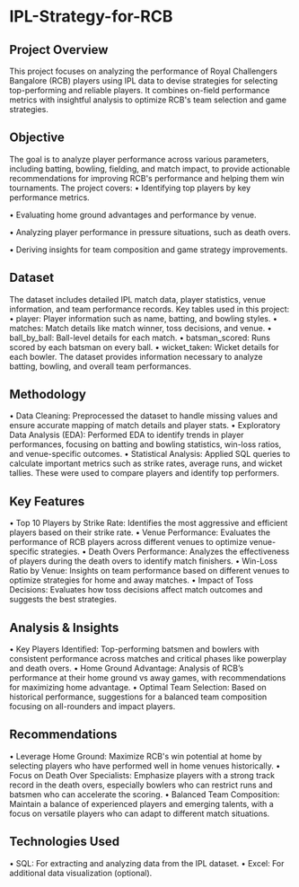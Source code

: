 # IPL-Strategy-for-RCB


## Project Overview

This project focuses on analyzing the performance of Royal Challengers Bangalore (RCB) players using IPL data to devise strategies for selecting top-performing and reliable players. It combines on-field performance metrics with insightful analysis to optimize RCB's team selection and game strategies.

## Objective

The goal is to analyze player performance across various parameters, including batting, bowling, fielding, and match impact, to provide actionable recommendations for improving RCB's performance and helping them win tournaments. 
The project covers:
• Identifying top players by key performance metrics.

• Evaluating home ground advantages and performance by venue.

• Analyzing player performance in pressure situations, such as death overs.

• Deriving insights for team composition and game strategy improvements.

## Dataset

The dataset includes detailed IPL match data, player statistics, venue information, and team performance records.
Key tables used in this project:
• player: Player information such as name, batting, and bowling styles.
• matches: Match details like match winner, toss decisions, and venue.
• ball_by_ball: Ball-level details for each match.
• batsman_scored: Runs scored by each batsman on every ball.
• wicket_taken: Wicket details for each bowler.
The dataset provides information necessary to analyze batting, bowling, and overall team performances.

## Methodology

• Data Cleaning: Preprocessed the dataset to handle missing values and ensure accurate mapping of match details and player stats.
• Exploratory Data Analysis (EDA): Performed EDA to identify trends in player performances, focusing on batting and bowling statistics, win-loss ratios, and venue-specific outcomes.
• Statistical Analysis: Applied SQL queries to calculate important metrics such as strike rates, average runs, and wicket tallies. These were used to compare players and identify top performers.

## Key Features

• Top 10 Players by Strike Rate: Identifies the most aggressive and efficient players based on their strike rate.
• Venue Performance: Evaluates the performance of RCB players across different venues to optimize venue-specific strategies.
• Death Overs Performance: Analyzes the effectiveness of players during the death overs to identify match finishers.
• Win-Loss Ratio by Venue: Insights on team performance based on different venues to optimize strategies for home and away matches.
• Impact of Toss Decisions: Evaluates how toss decisions affect match outcomes and suggests the best strategies.

## Analysis & Insights

• Key Players Identified: Top-performing batsmen and bowlers with consistent performance across matches and critical phases like powerplay and death overs.
• Home Ground Advantage: Analysis of RCB’s performance at their home ground vs away games, with recommendations for maximizing home advantage.
• Optimal Team Selection: Based on historical performance, suggestions for a balanced team composition focusing on all-rounders and impact players.

## Recommendations
• Leverage Home Ground: Maximize RCB's win potential at home by selecting players who have performed well in home venues historically.
• Focus on Death Over Specialists: Emphasize players with a strong track record in the death overs, especially bowlers who can restrict runs and batsmen who can accelerate the scoring.
• Balanced Team Composition: Maintain a balance of experienced players and emerging talents, with a focus on versatile players who can adapt to different match situations.

## Technologies Used
• SQL: For extracting and analyzing data from the IPL dataset.
• Excel: For additional data visualization (optional).
